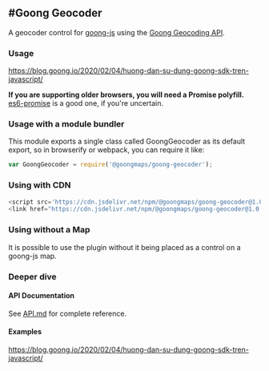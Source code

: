 #Goong Geocoder
---

A geocoder control for [goong-js](https://docs.goong.io/js/guide) using the [Goong Geocoding API](https://docs.goong.io/rest/guide#place).

### Usage

https://blog.goong.io/2020/02/04/huong-dan-su-dung-goong-sdk-tren-javascript/

**If you are supporting older browsers, you will need a Promise polyfill.**
[es6-promise](https://github.com/stefanpenner/es6-promise) is a good one, if you're uncertain.

### Usage with a module bundler

This module exports a single class called GoongGeocoder as its default export,
so in browserify or webpack, you can require it like:

```js
var GoongGeocoder = require('@goongmaps/goong-geocoder');
```
### Using with CDN
```js
<script src='https://cdn.jsdelivr.net/npm/@goongmaps/goong-geocoder@1.0.2/dist/goong-geocoder.min.js'></script>
<link href="https://cdn.jsdelivr.net/npm/@goongmaps/goong-geocoder@1.0.2/dist/goong-geocoder.css" rel="stylesheet" type="text/css"/>
```
###  Using without a Map
It is possible to use the plugin without it being placed as a control on a goong-js map. 

### Deeper dive

#### API Documentation

See [API.md](https://github.com/goong-io/goong-geocoder-js/blob/master/API.md) for complete reference.

#### Examples

https://blog.goong.io/2020/02/04/huong-dan-su-dung-goong-sdk-tren-javascript/

